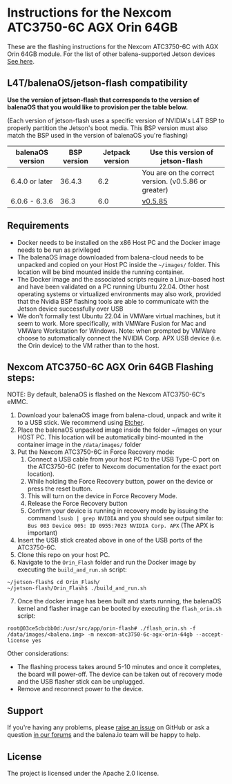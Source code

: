# Instructions for the Nexcom ATC3750-6C AGX Orin 64GB

These are the flashing instructions for the Nexcom ATC3750-6C with AGX Orin 64GB module. For the list of other balena-supported Jetson devices [See here](../README.md#instructions).

## L4T/balenaOS/jetson-flash compatibility

**Use the version of jetson-flash that corresponds to the version of balenaOS that you would like to provision per the table below.**

(Each version of jetson-flash uses a specific version of NVIDIA's L4T BSP to properly partition the Jetson's boot media. This BSP version must also match the BSP used in the version of balenaOS you're flashing)

| balenaOS version | BSP version | Jetpack version | Use this version of jetson-flash |
|------------------|-------------|-----------------|----------------------------------|
| 6.4.0 or later   | 36.4.3      | 6.2             | You are on the correct version. (v0.5.86 or greater)              |
| 6.0.6 - 6.3.6    | 36.3        | 6.0             | [v0.5.85](https://github.com/balena-os/jetson-flash/tree/v0.5.85) |


## Requirements
- Docker needs to be installed on the x86 Host PC and the Docker image needs to be run as privileged
- The balenaOS image downloaded from balena-cloud needs to be unpacked and copied on your Host PC inside the `~/images/` folder. This location will be bind mounted inside the running container.
- The Docker image and the associated scripts require a Linux-based host and have been validated on a PC running Ubuntu 22.04. Other host operating systems or virtualized environments may also work, provided that the Nvidia BSP flashing tools are able to communicate with the Jetson device successfully over USB
- We don't formally test Ubuntu 22.04 in VMWare virtual machines, but it seem to work. More specifically, with VMWare Fusion for Mac and VMWare Workstation for Windows. Note: when prompted by VMWare choose to automatically connect the NVIDIA Corp. APX USB device (i.e. the Orin device) to the VM rather than to the host.

## Nexcom ATC3750-6C AGX Orin 64GB Flashing steps:

NOTE: By default, balenaOS is flashed on the Nexcom ATC3750-6C's eMMC.

1. Download your balenaOS image from balena-cloud, unpack and write it to a USB stick. We recommend using [Etcher](https://www.balena.io/etcher).
2. Place the balenaOS unpacked image inside the folder ~/images on your HOST PC. This location will be automatically bind-mounted in the container image in the `/data/images/` folder
3. Put the Nexcom ATC3750-6C in Force Recovery mode:
   1. Connect a USB cable from your host PC to the USB Type-C port on the ATC3750-6C (refer to Nexcom documentation for the exact port location).
   2. While holding the Force Recovery button, power on the device or press the reset button.
   3. This will turn on the device in Force Recovery Mode.
   4. Release the Force Recovery button
   5. Confirm your device is running in recovery mode by issuing the command `lsusb | grep NVIDIA` and you should see output similar to: `Bus 003 Device 005: ID 0955:7023 NVIDIA Corp. APX` (The APX is important)
4. Insert the USB stick created above in one of the USB ports of the ATC3750-6C.
5. Clone this repo on your host PC.
6. Navigate to the `Orin_Flash` folder and run the Docker image by executing the `build_and_run.sh` script:
```
~/jetson-flash$ cd Orin_Flash/
~/jetson-flash/Orin_Flash$ ./build_and_run.sh
```
7. Once the docker image has been built and starts running, the balenaOS kernel and flasher image can be booted by executing the `flash_orin.sh` script:
```
root@03ce5cbcbb0d:/usr/src/app/orin-flash# ./flash_orin.sh -f /data/images/<balena.img> -m nexcom-atc3750-6c-agx-orin-64gb --accept-license yes
```

Other considerations:
- The flashing process takes around 5-10 minutes and once it completes, the board will power-off. The device can be taken out of recovery mode and the USB flasher stick can be unplugged.
- Remove and reconnect power to the device.

## Support

If you're having any problems, please [raise an issue](https://github.com/balena-os/jetson-flash/issues/new) on GitHub or ask a question [in our forums](https://forums.balena.io/c/share-questions-or-issues-about-balena-jetson-flash-which-is-a-tool-that-allows-users-to-flash-balenaos-on-nvidia-jetson-devices/95) and the balena.io team will be happy to help.



License
-------

The project is licensed under the Apache 2.0 license.
